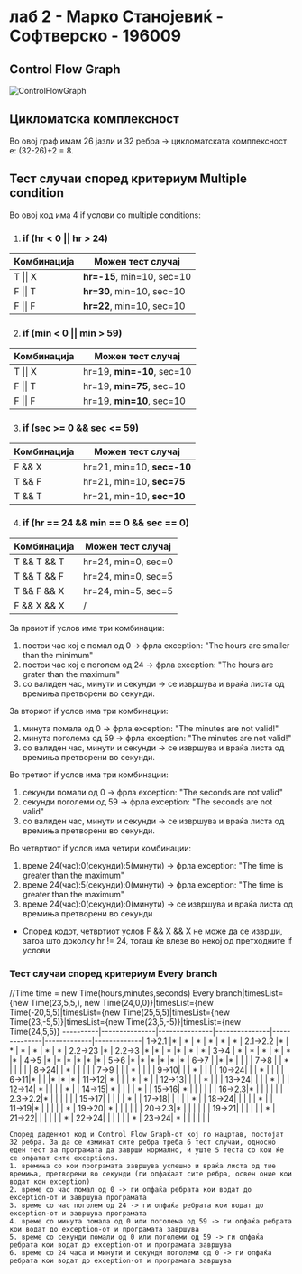 # лаб 2 - Марко Станојевиќ - Софтверско - 196009

## Control Flow Graph
![ControlFlowGraph](https://user-images.githubusercontent.com/79025916/118256503-d329b580-b4ad-11eb-82fe-9782729ca6d0.png)

## Цикломатска комплексност
Во овој граф имам 26 јазли и 32 ребра -> цикломатската комплексност е: (32-26)+2 = 8.

## Тест случаи според критериум Multiple condition
Во овој код има 4 if услови со multiple conditions:

1. ### if (hr < 0 || hr > 24)
   
Комбинација|Можен тест случај
----------|--------------
T &#124;&#124; X | **hr=-15**, min=10, sec=10 |
F &#124;&#124; T | **hr=30**, min=10, sec=10 |
F &#124;&#124; F | **hr=22**, min=10, sec=10 |

2. ### if (min < 0 || min > 59)
Комбинација|Можен тест случај
----------|--------------
T &#124;&#124; X | hr=19, **min=-10**, sec=10 |
F &#124;&#124; T | hr=19, **min=75**, sec=10 |
F &#124;&#124; F | hr=19, **min=10**, sec=10 |

3. ### if (sec >= 0 && sec <= 59)
Комбинација|Можен тест случај
----------|--------------
F && X | hr=21, min=10, **sec=-10** |
T && F | hr=21, min=10, **sec=75** |
T && T | hr=21, min=10, **sec=10** |

4. ### if (hr == 24 && min == 0 && sec == 0)
Комбинација|Можен тест случај
----------|--------------
T && T && T | hr=24, min=0, sec=0
T && T && F | hr=24, min=0, sec=5
T && F && X | hr=24, min=5, sec=5
F && X && X | /


За првиот if услов има три комбинации:
   1. постои час кој е помал од 0 -> фрла exception: "The hours are smaller than the minimum"
   2. постои час кој е поголем од 24 -> фрла exception: "The hours are grater than the maximum"
   3. со валиден час, минути и секунди -> се извршува и враќа листа од времиња претворени во секунди.
   
   За вториот if услов има три комбинации:
   1. минута помала од 0 -> фрла exception: "The minutes are not valid!"
   2. минута поголема од 59 -> фрла exception: "The minutes are not valid!"
   3. со валиден час, минути и секунди -> се извршува и враќа листа од времиња претворени во секунди.
   
   Во третиот if услов има три комбинации:
   1. секунди помали од 0 -> фрла exception: "The seconds are not valid"
   2. секунди поголеми од 59 -> фрла exception: "The seconds are not valid"
   3. со валиден час, минути и секунди -> се извршува и враќа листа од времиња претворени во секунди.
   
   Во четвртиот if услов има четири комбинации:
   1. време 24(час):0(секунди):5(минути) -> фрла exception: "The time is greater than the maximum"
   2. време 24(час):5(секунди):0(минути) -> фрла exception: "The time is greater than the maximum"
   3. време 24(час):0(секунди):0(минути) -> се извршува и враќа листа од времиња претворени во секунди
   - Според кодот, четвртиот услов F && X && X не може да се изврши, затоа што доколку hr != 24, тогаш ќе влезе во некој од претходните if услови

### Тест случаи според критериум Every branch
//Time time = new Time(hours,minutes,seconds)
Every branch|timesList={new Time(23,5,5,), new Time(24,0,0)}|timesList={new Time(-20,5,5)|timesList={new Time(25,5,5)|timesList={new Time(23,-5,5)}|timesList={new Time(23,5,-5)}|timesList={new Time(24,5,5)}
----------|---------------|---------------|---------------|--------------|-------------|-------------|
1→2.1     |*              |	*	            | *             |	*            |	*          |	*          |
2.1→2.2   |* |	* |	* |	* |	* |	* |
2.2→23    |* |
2.2→3     |*	|* |	* |* |	* |	* |
3→4 | *	| * |	* |	* |	*	|* |
4→5 |*	|*	|*	|*	|*	|* |
5→6 |*	|*	|*	|*	|*	|* |
6→7 |   |*	|*  |   |   |  |
7→8 |   | * |   |   |   |  |
8→24|   | * |   |   |   |  |
7→9 |   |   | * |   |   |  |
9→10|   |   | * |   |   |  |
10→24|  |   | * |   |   |  |
6→11|*	|		|	  |*	|*  |*  |
11→12| * |  |		|	*	| * |   |
12→13|   |  |   | * |   |   |
13→24|   |  |   | * |   |   |
12→14| * |  |   |   | * |   |
14→15| * |  |   |   | * |   |
15→16| * |  |   |   |   |   |
16→2.3|* |  |   |   |   |   |
2.3→2.2|* | |   |   |   |   |
15→17|    | |   |   | * |   |
17→18|    | |   |   | * |   |
18→24|    | |   |   | * |   |
11→19|*   | |   |   |   | * |
19→20| *  | |   |   |   |   |
20→2.3|*  | |   |   |   |   |
19→21|    | |   |   |   | * |
21→22|    | |   |   |   | * |
22→24|    | |   |   |   | * |
23→24| *  | |   |   |   |   |
   
   
    Според дадениот код и Control Flow Graph-от кој го нацртав, постојат 32 ребра. За да се изминат сите ребра треба 6 тест случаи, односно еден тест за програмата да заврши нормално, и уште 5 теста со кои ќе се опфатат сите exceptions.
    1. времиња со кои програмата завршува успешно и враќа листа од тие времиња, претворени во секунди (ги опфаќаат сите ребра, освен оние кои водат кон exception)
    2. време со час помал од 0 -> ги опфаќа ребрата кои водат до exception-от и завршува програмата
    3. време со час поголем од 24 -> ги опфаќа ребрата кои водат до exception-от и завршува програмата
    4. време со минута помала од 0 или поголема од 59 -> ги опфаќа ребрата кои водат до exception-от и програмата завршува
    5. време со секунди помали од 0 или поголеми од 59 -> ги опфаќа ребрата кои водат до exception-от и програмата завршува
    6. време со 24 часа и минути и секунди поголеми од 0 -> ги опфаќа ребрата кои водат до exception-от и програмата завршува
    
